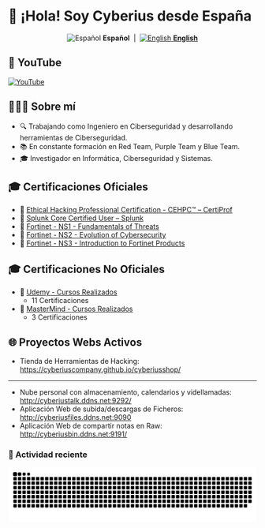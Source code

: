# 👋 ¡Hola! Soy Cyberius desde España

<p align="center">
  <img src="https://flagcdn.com/w40/es.png" alt="Español" title="Español">
  <strong>Español</strong>
  &nbsp;|&nbsp;
  <a href="README.en.md">
    <img src="https://flagcdn.com/w40/us.png" alt="English" title="English">
    <strong>English</strong>
  </a>
</p>


## 📡 YouTube

[![YouTube](https://img.shields.io/badge/YouTube-Subscribe-red?style=for-the-badge\&logo=youtube)](https://www.youtube.com/@CyberiusCompany)

## 👨🏽‍💻 Sobre mí

* 🔍 Trabajando como Ingeniero en Ciberseguridad y desarrollando herramientas de Ciberseguridad.
* 📚 En constante formación en Red Team, Purple Team y Blue Team.
* 🎓 Investigador en Informática, Ciberseguridad y Sistemas.

## 🎓 Certificaciones Oficiales

* 🔐 [Ethical Hacking Professional Certification - CEHPC™ – CertiProf](https://www.credly.com/badges/59169a48-0ab6-4969-9e03-2cff4e9ff618/public_url)
* 🔐 [Splunk Core Certified User – Splunk](https://www.credly.com/badges/f85ad915-8974-468b-8989-a3d6c9f034a3/public_url)
* 🔐 [Fortinet - NS1 - Fundamentals of Threats](https://www.linkedin.com/in/marlon-cabrera)
* 🔐 [Fortinet - NS2 - Evolution of Cybersecurity](https://www.linkedin.com/in/marlon-cabrera)
* 🔐 [Fortinet - NS3 - Introduction to Fortinet Products](https://www.linkedin.com/in/marlon-cabrera)

## 🎓 Certificaciones No Oficiales

* 🧠 [Udemy - Cursos Realizados](https://drive.google.com/drive/folders/1NVHxJk-HZHwo0CZSSqF-fqKAt5PVaCja?usp=sharing)
  * 11 Certificaciones
* 🧠 [MasterMind - Cursos Realizados](https://drive.google.com/drive/folders/1VFhssuT_Tjf3bpPB_D49H4tqAlMhU-Uc?usp=sharing)
  * 3 Certificaciones

## 🌐 Proyectos Webs Activos

* Tienda de Herramientas de Hacking: https://cyberiuscompany.github.io/cyberiusshop/
  
----------
* Nube personal con almacenamiento, calendarios y videllamadas: http://cyberiustalk.ddns.net:9292/
* Aplicación Web de subida/descargas de Ficheros: http://cyberiusfiles.ddns.net:9090
* Aplicación Web de compartir notas en Raw: http://cyberiusbin.ddns.net:9191/

### 🐍 Actividad reciente

<picture><source srcset="https://raw.githubusercontent.com/cyberiuscompany/cyberiuscompany/output/github-snake-dark.svg" media="(prefers-color-scheme: dark)"><img src="https://raw.githubusercontent.com/cyberiuscompany/cyberiuscompany/output/github-snake.svg" alt="github-snake"></picture>





